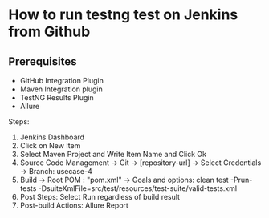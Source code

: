 # How to run testng test on Jenkins from Github

## Prerequisites

- GitHub Integration Plugin
- Maven Integration plugin
- TestNG Results Plugin
- Allure

Steps:
1. Jenkins Dashboard
2. Click on New Item
3. Select Maven Project and Write Item Name and Click Ok
4. Source Code Management -> Git -> [repository-url] -> Select Credentials -> Branch: usecase-4
5. Build -> Root POM : "pom.xml" -> Goals and options: clean test -Prun-tests -DsuiteXmlFile=src/test/resources/test-suite/valid-tests.xml
6. Post Steps: Select Run regardless of build result
7. Post-build Actions: Allure Report
